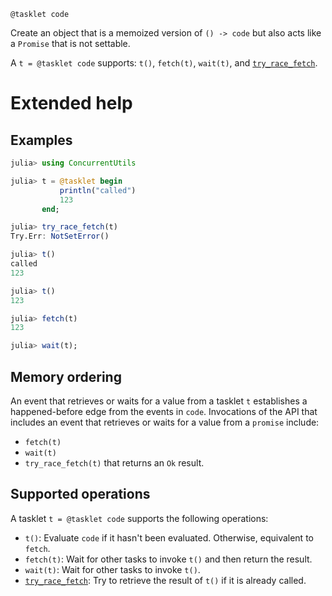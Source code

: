     @tasklet code

Create an object that is a memoized version of `() -> code` but also acts like a `Promise`
that is not settable.

A `t = @tasklet code` supports: `t()`, `fetch(t)`, `wait(t)`, and [`try_race_fetch`](@ref).

# Extended help

## Examples

```julia
julia> using ConcurrentUtils

julia> t = @tasklet begin
           println("called")
           123
       end;

julia> try_race_fetch(t)
Try.Err: NotSetError()

julia> t()
called
123

julia> t()
123

julia> fetch(t)
123

julia> wait(t);
```

## Memory ordering

An event that retrieves or waits for a value from a tasklet `t` establishes a
happened-before edge from the events in `code`.  Invocations of the API that includes an
event that retrieves or waits for a value from a `promise` include:

* `fetch(t)`
* `wait(t)`
* `try_race_fetch(t)` that returns an `Ok` result.

## Supported operations

A tasklet `t = @tasklet code` supports the following operations:

* `t()`: Evaluate `code` if it hasn't been evaluated. Otherwise, equivalent to `fetch`.
* `fetch(t)`: Wait for other tasks to invoke `t()` and then return the result.
* `wait(t)`: Wait for other tasks to invoke `t()`.
* [`try_race_fetch`](@ref): Try to retrieve the result of `t()` if it is already called.
